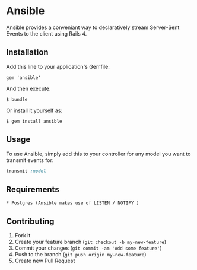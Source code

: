 # Ansible

Ansible provides a conveniant way to declaratively stream Server-Sent Events to the client using Rails 4.

## Installation

Add this line to your application's Gemfile:

    gem 'ansible'

And then execute:

    $ bundle

Or install it yourself as:

    $ gem install ansible

## Usage

To use Ansible, simply add this to your controller for any model you want to transmit events for:

```ruby
transmit :model
```

## Requirements

    * Postgres (Ansible makes use of LISTEN / NOTIFY )

## Contributing

1. Fork it
2. Create your feature branch (`git checkout -b my-new-feature`)
3. Commit your changes (`git commit -am 'Add some feature'`)
4. Push to the branch (`git push origin my-new-feature`)
5. Create new Pull Request
